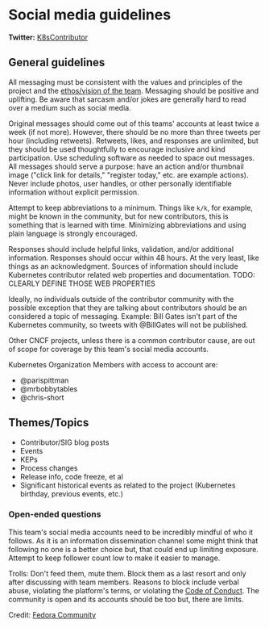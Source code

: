 # Social media guidelines

**Twitter:** [K8sContributor](https://twitter.com/k8scontributors)

## General guidelines

All messaging must be consistent with the values and principles of the project and the [ethos/vision of the team](https://github.com/kubernetes/community/blob/master/communication/marketing-team/CHARTER.md#ethosvision). Messaging should be positive and uplifting. Be aware that sarcasm and/or jokes are generally hard to read over a medium such as social media.

Original messages should come out of this teams' accounts at least twice a week (if not more). However, there should be no more than three tweets per hour (including retweets). Retweets, likes, and responses are unlimited, but they should be used thoughtfully to encourage inclusive and kind participation. Use scheduling software as needed to space out messages. All messages should serve a purpose: have an action and/or thumbnail image ("click link for details," "register today," etc. are example actions). Never include photos, user handles, or other personally identifiable information without explicit permission.

Attempt to keep abbreviations to a minimum. Things like `k/k`, for example, might be known in the community, but for new contributors, this is something that is learned with time. Minimizing abbreviations and using plain language is strongly encouraged.

Responses should include helpful links, validation, and/or additional information. Responses should occur within 48 hours. At the very least, like things as an acknowledgment. Sources of information should include Kubernetes contributor related web properties and documentation. TODO: CLEARLY DEFINE THOSE WEB PROPERTIES

Ideally, no individuals outside of the contributor community with the possible exception that they are talking about contributors should be an considered a topic of messaging. Example: Bill Gates isn't part of the Kubernetes community, so tweets with @BillGates will not be published.

Other CNCF projects, unless there is a common contributor cause, are out of scope for coverage by this team's social media accounts.

Kubernetes Organization Members with access to account are:
- @parispittman
- @mrbobbytables
- @chris-short

## Themes/Topics

- Contributor/SIG blog posts
- Events
- KEPs
- Process changes
- Release info, code freeze, et al
- Significant historical events as related to the project (Kubernetes birthday, previous events, etc.)

### Open-ended questions

This team's social media accounts need to be incredibly mindful of who it follows. As it is an information dissemination channel some might think that following no one is a better choice but, that could end up limiting exposure. Attempt to keep follower count low to make it easier to manage.

Trolls: Don't feed them, mute them. Block them as a last resort and only after discussing with team members. Reasons to block include verbal abuse, violating the platform's terms, or violating the [Code of Conduct](https://github.com/kubernetes/community/blob/master/code-of-conduct.md). The community is open and its accounts should be too but, there are limits.

Credit: [Fedora Community](https://fedoraproject.org/wiki/Marketing)
